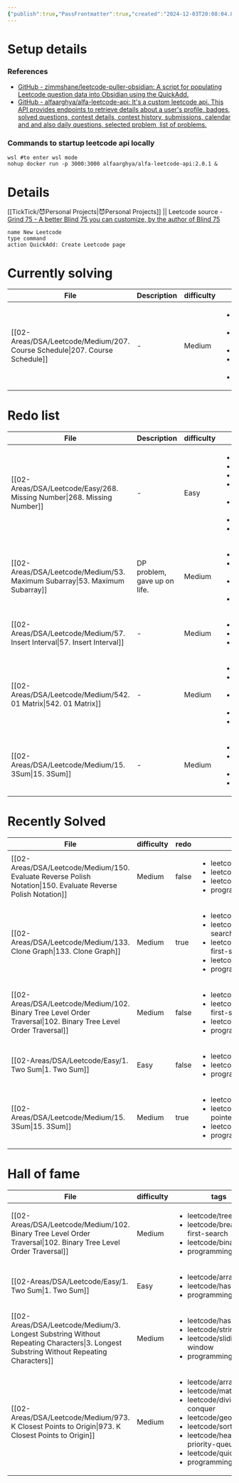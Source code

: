 ```yaml
---
{"publish":true,"PassFrontmatter":true,"created":"2024-12-03T20:08:04.895+05:30","updated":"2024-12-26T16:10:11.322+05:30"}
---
```


# Setup details
### References 
-  [GitHub - zimmshane/leetcode-puller-obsidian: A script for populating Leetcode question data into Obsidian using the QuickAdd.](https://github.com/zimmshane/leetcode-puller-obsidian)
- [GitHub - alfaarghya/alfa-leetcode-api: It's a custom leetcode api. This API provides endpoints to retrieve details about a user's profile, badges, solved questions, contest details, contest history, submissions, calendar and and also daily questions, selected problem, list of problems.](https://github.com/alfaarghya/alfa-leetcode-api)
### Commands to startup leetcode api locally

```shell
wsl #to enter wsl mode
nohup docker run -p 3000:3000 alfaarghya/alfa-leetcode-api:2.0.1 &
```


# Details 
[[TickTick/😈Personal Projects\|😈Personal Projects]]  || Leetcode source - [Grind 75 - A better Blind 75 you can customize, by the author of Blind 75](https://www.techinterviewhandbook.org/grind75/?hours=5&weeks=26)

```button
name New Leetcode
type command
action QuickAdd: Create Leetcode page

```

# Currently solving
| File                                                                           | Description | difficulty | tags                                                                                                                                                                      | link                                          | Date                        |
| ------------------------------------------------------------------------------ | ----------- | ---------- | ------------------------------------------------------------------------------------------------------------------------------------------------------------------------- | --------------------------------------------- | --------------------------- |
| [[02-Areas/DSA/Leetcode/Medium/207. Course Schedule\|207. Course Schedule]] | \-          | Medium     | <ul><li>leetcode/depth-first-search</li><li>leetcode/breadth-first-search</li><li>leetcode/graph</li><li>leetcode/topological-sort</li><li>programming/practice</li></ul> | https://leetcode.com/problems/course-schedule | 9:30 AM - December 21, 2024 |


# Redo list 
| File                                                                           | Description                  | difficulty | tags                                                                                                                                                                                                      | link                                           | Date                         |
| ------------------------------------------------------------------------------ | ---------------------------- | ---------- | --------------------------------------------------------------------------------------------------------------------------------------------------------------------------------------------------------- | ---------------------------------------------- | ---------------------------- |
| [[02-Areas/DSA/Leetcode/Easy/268. Missing Number\|268. Missing Number]]     | \-                           | Easy       | <ul><li>leetcode/array</li><li>leetcode/hash-table</li><li>leetcode/math</li><li>leetcode/binary-search</li><li>leetcode/bit-manipulation</li><li>leetcode/sorting</li><li>programming/practice</li></ul> | https://leetcode.com/problems/missing-number   | 8:31 PM - December 04, 2024  |
| [[02-Areas/DSA/Leetcode/Medium/53. Maximum Subarray\|53. Maximum Subarray]] | DP problem, gave up on life. | Medium     | <ul><li>leetcode/array</li><li>leetcode/divide-and-conquer</li><li>leetcode/dynamic-programming</li><li>programming/practice</li></ul>                                                                    | https://leetcode.com/problems/maximum-subarray | 8:51 PM - December 04, 2024  |
| [[02-Areas/DSA/Leetcode/Medium/57. Insert Interval\|57. Insert Interval]]   | \-                           | Medium     | <ul><li>leetcode/array</li><li>programming/practice</li><li>leetcode/interval</li></ul>                                                                                                                   | https://leetcode.com/problems/insert-interval  | 8:03 PM - December 05, 2024  |
| [[02-Areas/DSA/Leetcode/Medium/542. 01 Matrix\|542. 01 Matrix]]             | \-                           | Medium     | <ul><li>leetcode/array</li><li>leetcode/dynamic-programming</li><li>leetcode/breadth-first-search</li><li>leetcode/matrix</li><li>programming/practice</li></ul>                                          | https://leetcode.com/problems/01-matrix        | 7:48 AM - December 12, 2024  |
| [[02-Areas/DSA/Leetcode/Medium/15. 3Sum\|15. 3Sum]]                         | \-                           | Medium     | <ul><li>leetcode/array</li><li>leetcode/two-pointers</li><li>leetcode/sorting</li><li>programming/practice</li></ul>                                                                                      | https://leetcode.com/problems/3sum             | 11:37 PM - December 18, 2024 |


# Recently Solved
| File                                                                                                               | difficulty | redo  | tags                                                                                                                                                                | file.ctime                   |
| ------------------------------------------------------------------------------------------------------------------ | ---------- | ----- | ------------------------------------------------------------------------------------------------------------------------------------------------------------------- | ---------------------------- |
| [[02-Areas/DSA/Leetcode/Medium/150. Evaluate Reverse Polish Notation\|150. Evaluate Reverse Polish Notation]]   | Medium     | false | <ul><li>leetcode/array</li><li>leetcode/math</li><li>leetcode/stack</li><li>programming/practice</li></ul>                                                          | 9:35 PM - December 20, 2024  |
| [[02-Areas/DSA/Leetcode/Medium/133. Clone Graph\|133. Clone Graph]]                                             | Medium     | true  | <ul><li>leetcode/hash-table</li><li>leetcode/depth-first-search</li><li>leetcode/breadth-first-search</li><li>leetcode/graph</li><li>programming/practice</li></ul> | 8:49 PM - December 20, 2024  |
| [[02-Areas/DSA/Leetcode/Medium/102. Binary Tree Level Order Traversal\|102. Binary Tree Level Order Traversal]] | Medium     | false | <ul><li>leetcode/tree</li><li>leetcode/breadth-first-search</li><li>leetcode/binary-tree</li><li>programming/practice</li></ul>                                     | 8:40 PM - December 20, 2024  |
| [[02-Areas/DSA/Leetcode/Easy/1. Two Sum\|1. Two Sum]]                                                           | Easy       | false | <ul><li>leetcode/array</li><li>leetcode/hash-table</li><li>programming/practice</li></ul>                                                                           | 8:58 AM - December 19, 2024  |
| [[02-Areas/DSA/Leetcode/Medium/15. 3Sum\|15. 3Sum]]                                                             | Medium     | true  | <ul><li>leetcode/array</li><li>leetcode/two-pointers</li><li>leetcode/sorting</li><li>programming/practice</li></ul>                                                | 11:37 PM - December 18, 2024 |


# Hall of fame
| File                                                                                                                                     | difficulty | tags                                                                                                                                                                                                                                         | link                                                                         |
| ---------------------------------------------------------------------------------------------------------------------------------------- | ---------- | -------------------------------------------------------------------------------------------------------------------------------------------------------------------------------------------------------------------------------------------- | ---------------------------------------------------------------------------- |
| [[02-Areas/DSA/Leetcode/Medium/102. Binary Tree Level Order Traversal\|102. Binary Tree Level Order Traversal]]                       | Medium     | <ul><li>leetcode/tree</li><li>leetcode/breadth-first-search</li><li>leetcode/binary-tree</li><li>programming/practice</li></ul>                                                                                                              | https://leetcode.com/problems/binary-tree-level-order-traversal              |
| [[02-Areas/DSA/Leetcode/Easy/1. Two Sum\|1. Two Sum]]                                                                                 | Easy       | <ul><li>leetcode/array</li><li>leetcode/hash-table</li><li>programming/practice</li></ul>                                                                                                                                                    | https://leetcode.com/problems/two-sum                                        |
| [[02-Areas/DSA/Leetcode/Medium/3. Longest Substring Without Repeating Characters\|3. Longest Substring Without Repeating Characters]] | Medium     | <ul><li>leetcode/hash-table</li><li>leetcode/string</li><li>leetcode/sliding-window</li><li>programming/practice</li></ul>                                                                                                                   | https://leetcode.com/problems/longest-substring-without-repeating-characters |
| [[02-Areas/DSA/Leetcode/Medium/973. K Closest Points to Origin\|973. K Closest Points to Origin]]                                     | Medium     | <ul><li>leetcode/array</li><li>leetcode/math</li><li>leetcode/divide-and-conquer</li><li>leetcode/geometry</li><li>leetcode/sorting</li><li>leetcode/heap-priority-queue</li><li>leetcode/quickselect</li><li>programming/practice</li></ul> | https://leetcode.com/problems/k-closest-points-to-origin                     |

